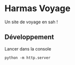# Harmas Voyage
Un site de voyage en sah !

## Développement

Lancer dans la console

```shell
python -m http.server
```
